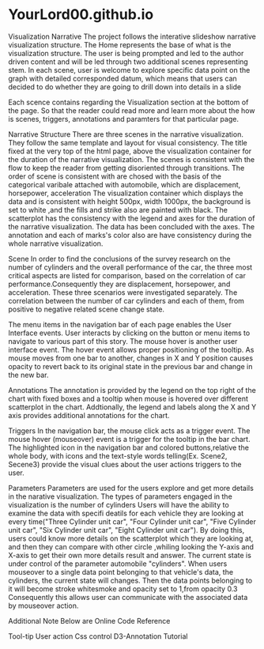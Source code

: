 # YourLord00.github.io
Visualization Narrative
The project follows the interative slideshow narrative visualization structure. The Home represents the base of what is the visualization structure. The user is being prompted and led to the author driven content and will be led through two additional scenes representing stem. In each scene, user is welcome to explore specific data point on the graph with detailed corresponded datum, which means that users can decided to do whether they are going to drill down into details in a slide

Each scence contains regarding the Visualization section at the bottom of the page. So that the reader could read more and learn more about the how is scenes, triggers, annotations and paramters for that particular page.

Narrative Structure
There are three scenes in the narrative visualization. They follow the same template and layout for visual consistency. The title fixed at the very top of the html page, above the visualization container for the duration of the narrative visualization. The scenes is consistent with the flow to keep the reader from getting disoriented through transitions. The order of scene is consistent with are chosed with the basis of the categorical varibale attached with automobile, which are displacement, horsepower, acceleration The visualization container which displays the data and is consistent with height 500px, width 1000px, the background is set to white ,and the fills and strike also are painted with black. The scatterplot has the consistency with the legend and axes for the duration of the narrative visualization. The data has been concluded with the axes. The annotation and each of marks's color also are have consistency during the whole narrative visualization.

Scene
In order to find the conclusions of the survey research on the number of cylinders and the overall performance of the car, the three most critical aspects are listed for comparison, based on the correlation of car performance.Consequently they are displacement, horsepower, and acceleration. These three scenarios were investigated separately. The correlation between the number of car cylinders and each of them, from positive to negative related scene change state.

The menu items in the navigation bar of each page enables the User Interface events. User interacts by clicking on the button or menu items to navigate to various part of this story. The mouse hover is another user interface event. The hover event allows proper positioning of the tooltip. As mouse moves from one bar to another, changes in X and Y position causes opacity to revert back to its original state in the previous bar and change in the new bar.

Annotations
The annotation is provided by the legend on the top right of the chart with fixed boxes and a tooltip when mouse is hovered over different scatterplot in the chart. Addtionally, the legend and labels along the X and Y axis provides additional annotations for the chart.

Triggers
In the navigation bar, the mouse click acts as a trigger event. The mouse hover (mouseover) event is a trigger for the tooltip in the bar chart. The highlighted icon in the navigation bar and colored buttons,relative the whole body, with icons and the text-style words telling(Ex. Scene2, Secene3) provide the visual clues about the user actions triggers to the user.

Parameters
Parameters are used for the users explore and get more details in the narative visualization. The types of parameters engaged in the visualization is the number of cylinders Users will have the ability to examine the data with specifi deatils for each vehicle they are looking at every time("Three Cylinder unit car", "Four Cylinder unit car", "Five Cylinder unit car", "Six Cylinder unit car", "Eight Cylinder unit car"). By doing this, users could know more details on the scatterplot which they are looking at, and then they can compare with other circle ,whiling looking the Y-axis and X-axis to get their own more details result and answer. The current state is under control of the parameter automobile "cylinders". When users mouseover to a single data point belonging to that vehicle's data, the cylinders, the current state will changes. Then the data points belonging to it will become stroke whitesmoke and opacity set to 1,from opacity 0.3 Consequently this allows user can communicate with the associated data by mouseover action.

Additional Note
Below are Online Code Reference

Tool-tip User action Css control D3-Annotation Tutorial
